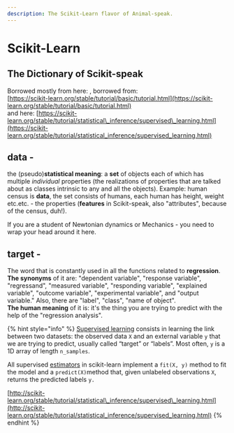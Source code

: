 ```yaml
---
description: The Scikit-Learn flavor of Animal-speak.
---
```


# Scikit-Learn

## The Dictionary of Scikit-speak

Borrowed mostly from here: , borrowed from:   
[https://scikit-learn.org/stable/tutorial/basic/tutorial.html](https://scikit-learn.org/stable/tutorial/basic/tutorial.html)   
and here: [https://scikit-learn.org/stable/tutorial/statistical\_inference/supervised\_learning.html](https://scikit-learn.org/stable/tutorial/statistical_inference/supervised_learning.html)

## **data -**

the \(pseudo\)**statistical meaning**: a **set** of objects each of which has multiple _individual_ properties \(the realizations of properties that are talked about as classes intrinsic to any and all the objects\). Example: human census is **data**, the set consists of humans, each human has height, weight etc.etc. - the properties \(**features** in Scikit-speak, also "attributes", because of the census, duh!\).

If you are a student of Newtonian dynamics or Mechanics - you need to wrap your head around it here.

## **target** - 

The word that is constantly used in all the functions related to **regression**.   
**The synonyms** of it are: "dependent variable", "response variable", "regressand", "measured variable", "responding variable", "explained variable", "outcome variable", "experimental variable", and "output variable." Also, there are "label", "class", "name of object".   
**The human meaning** of it is: it's the thing you are trying to predict with the help of the "regression analysis".

{% hint style="info" %}
[Supervised learning](https://scikit-learn.org/stable/supervised_learning.html#supervised-learning) consists in learning the link between two datasets: the observed data `X` and an external variable `y` that we are trying to predict, usually called “target” or “labels”. Most often, `y` is a 1D array of length `n_samples`.

All supervised [estimators](https://en.wikipedia.org/wiki/Estimator) in scikit-learn implement a `fit(X, y)` method to fit the model and a `predict(X)`method that, given unlabeled observations `X`, returns the predicted labels `y.`

[http://scikit-learn.org/stable/tutorial/statistical\_inference/supervised\_learning.html](http://scikit-learn.org/stable/tutorial/statistical_inference/supervised_learning.html)
{% endhint %}

